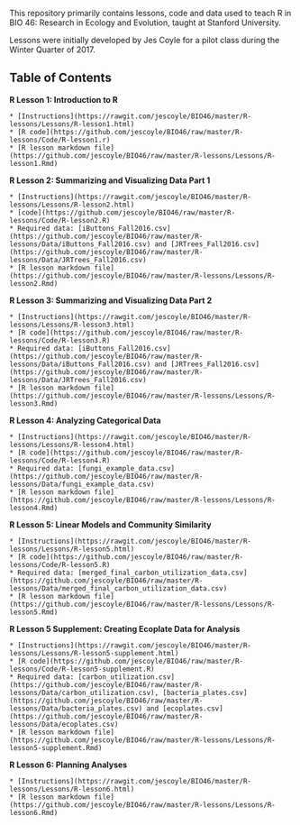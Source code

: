 This repository primarily contains lessons, code and data used to teach R in BIO 46: Research in Ecology and Evolution, taught at Stanford University.

Lessons were initially developed by Jes Coyle for a pilot class during the Winter Quarter of 2017.

## Table of Contents

**R Lesson 1: Introduction to R**

	* [Instructions](https://rawgit.com/jescoyle/BIO46/master/R-lessons/Lessons/R-lesson1.html)
	* [R code](https://github.com/jescoyle/BIO46/raw/master/R-lessons/Code/R-lesson1.r)
	* [R lesson markdown file](https://github.com/jescoyle/BIO46/raw/master/R-lessons/Lessons/R-lesson1.Rmd)

**R Lesson 2: Summarizing and Visualizing Data Part 1**

	* [Instructions](https://rawgit.com/jescoyle/BIO46/master/R-lessons/Lessons/R-lesson2.html)
	* [code](https://github.com/jescoyle/BIO46/raw/master/R-lessons/Code/R-lesson2.R)
	* Required data: [iButtons_Fall2016.csv](https://github.com/jescoyle/BIO46/raw/master/R-lessons/Data/iButtons_Fall2016.csv) and [JRTrees_Fall2016.csv](https://github.com/jescoyle/BIO46/raw/master/R-lessons/Data/JRTrees_Fall2016.csv)
	* [R lesson markdown file](https://github.com/jescoyle/BIO46/raw/master/R-lessons/Lessons/R-lesson2.Rmd)

**R Lesson 3: Summarizing and Visualizing Data Part 2**

	* [Instructions](https://rawgit.com/jescoyle/BIO46/master/R-lessons/Lessons/R-lesson3.html)
	* [R code](https://github.com/jescoyle/BIO46/raw/master/R-lessons/Code/R-lesson3.R)
	* Required data: [iButtons_Fall2016.csv](https://github.com/jescoyle/BIO46/raw/master/R-lessons/Data/iButtons_Fall2016.csv) and [JRTrees_Fall2016.csv](https://github.com/jescoyle/BIO46/raw/master/R-lessons/Data/JRTrees_Fall2016.csv)
	* [R lesson markdown file](https://github.com/jescoyle/BIO46/raw/master/R-lessons/Lessons/R-lesson3.Rmd)
	
**R Lesson 4: Analyzing Categorical Data**

	* [Instructions](https://rawgit.com/jescoyle/BIO46/master/R-lessons/Lessons/R-lesson4.html)
	* [R code](https://github.com/jescoyle/BIO46/raw/master/R-lessons/Code/R-lesson4.R)
	* Required data: [fungi_example_data.csv](https://github.com/jescoyle/BIO46/raw/master/R-lessons/Data/fungi_example_data.csv)
	* [R lesson markdown file](https://github.com/jescoyle/BIO46/raw/master/R-lessons/Lessons/R-lesson4.Rmd)
	
**R Lesson 5: Linear Models and Community Similarity**

	* [Instructions](https://rawgit.com/jescoyle/BIO46/master/R-lessons/Lessons/R-lesson5.html)
	* [R code](https://github.com/jescoyle/BIO46/raw/master/R-lessons/Code/R-lesson5.R)
	* Required data: [merged_final_carbon_utilization_data.csv](https://github.com/jescoyle/BIO46/raw/master/R-lessons/Data/merged_final_carbon_utilization_data.csv)
	* [R lesson markdown file](https://github.com/jescoyle/BIO46/raw/master/R-lessons/Lessons/R-lesson5.Rmd)

**R Lesson 5 Supplement: Creating Ecoplate Data for Analysis**

	* [Instructions](https://rawgit.com/jescoyle/BIO46/master/R-lessons/Lessons/R-lesson5-supplement.html)
	* [R code](https://github.com/jescoyle/BIO46/raw/master/R-lessons/Code/R-lesson5-supplement.R)
	* Required data: [carbon_utilization.csv](https://github.com/jescoyle/BIO46/raw/master/R-lessons/Data/carbon_utilization.csv), [bacteria_plates.csv](https://github.com/jescoyle/BIO46/raw/master/R-lessons/Data/bacteria_plates.csv) and [ecoplates.csv](https://github.com/jescoyle/BIO46/raw/master/R-lessons/Data/ecoplates.csv)
	* [R lesson markdown file](https://github.com/jescoyle/BIO46/raw/master/R-lessons/Lessons/R-lesson5-supplement.Rmd)	
	
**R Lesson 6: Planning Analyses**

	* [Instructions](https://rawgit.com/jescoyle/BIO46/master/R-lessons/Lessons/R-lesson6.html)
	* [R lesson markdown file](https://github.com/jescoyle/BIO46/raw/master/R-lessons/Lessons/R-lesson6.Rmd)
	

